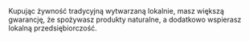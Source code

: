 ---
layout: nothing
categories: Żywność
tags: tip
body: Kupując żywność tradycyjną wytwarzaną lokalnie, masz większą gwarancję, że spożywasz produkty naturalne, a dodatkowo wspierasz lokalną przedsiębiorczość.
---